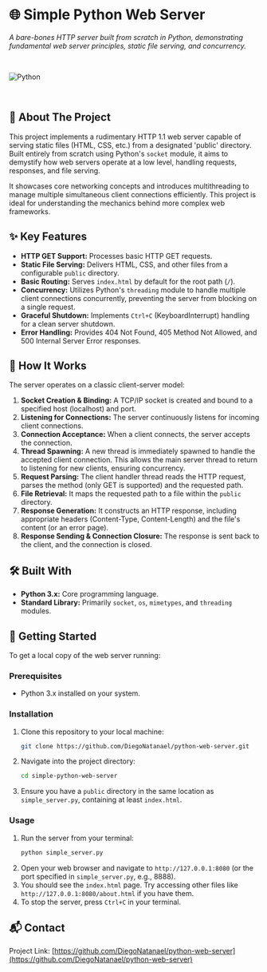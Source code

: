 # 🌐 Simple Python Web Server

*A bare-bones HTTP server built from scratch in Python, demonstrating fundamental web server principles, static file serving, and concurrency.*

<br>

![Python](https://img.shields.io/badge/python-3670A0?style=for-the-badge&logo=python&logoColor=ffdd54)

<br>

## 📖 About The Project

This project implements a rudimentary HTTP 1.1 web server capable of serving static files (HTML, CSS, etc.) from a designated 'public' directory. Built entirely from scratch using Python's `socket` module, it aims to demystify how web servers operate at a low level, handling requests, responses, and file serving.

It showcases core networking concepts and introduces multithreading to manage multiple simultaneous client connections efficiently. This project is ideal for understanding the mechanics behind more complex web frameworks.

## ✨ Key Features

* **HTTP GET Support:** Processes basic HTTP GET requests.
* **Static File Serving:** Delivers HTML, CSS, and other files from a configurable `public` directory.
* **Basic Routing:** Serves `index.html` by default for the root path (`/`).
* **Concurrency:** Utilizes Python's `threading` module to handle multiple client connections concurrently, preventing the server from blocking on a single request.
* **Graceful Shutdown:** Implements `Ctrl+C` (KeyboardInterrupt) handling for a clean server shutdown.
* **Error Handling:** Provides 404 Not Found, 405 Method Not Allowed, and 500 Internal Server Error responses.

## 🚀 How It Works

The server operates on a classic client-server model:

1.  **Socket Creation & Binding:** A TCP/IP socket is created and bound to a specified host (localhost) and port.
2.  **Listening for Connections:** The server continuously listens for incoming client connections.
3.  **Connection Acceptance:** When a client connects, the server accepts the connection.
4.  **Thread Spawning:** A new thread is immediately spawned to handle the accepted client connection. This allows the main server thread to return to listening for new clients, ensuring concurrency.
5.  **Request Parsing:** The client handler thread reads the HTTP request, parses the method (only GET is supported) and the requested path.
6.  **File Retrieval:** It maps the requested path to a file within the `public` directory.
7.  **Response Generation:** It constructs an HTTP response, including appropriate headers (Content-Type, Content-Length) and the file's content (or an error page).
8.  **Response Sending & Connection Closure:** The response is sent back to the client, and the connection is closed.

## 🛠️ Built With

* **Python 3.x:** Core programming language.
* **Standard Library:** Primarily `socket`, `os`, `mimetypes`, and `threading` modules.

## 🏁 Getting Started

To get a local copy of the web server running:

### Prerequisites

* Python 3.x installed on your system.

### Installation

1.  Clone this repository to your local machine:
    ```sh
    git clone https://github.com/DiegoNatanael/python-web-server.git
    ```
2.  Navigate into the project directory:
    ```sh
    cd simple-python-web-server
    ```
3.  Ensure you have a `public` directory in the same location as `simple_server.py`, containing at least `index.html`.

### Usage

1.  Run the server from your terminal:
    ```sh
    python simple_server.py
    ```
2.  Open your web browser and navigate to `http://127.0.0.1:8080` (or the port specified in `simple_server.py`, e.g., 8888).
3.  You should see the `index.html` page. Try accessing other files like `http://127.0.0.1:8080/about.html` if you have them.
4.  To stop the server, press `Ctrl+C` in your terminal.


## 📬 Contact

Project Link: [https://github.com/DiegoNatanael/python-web-server](https://github.com/DiegoNatanael/python-web-server)
